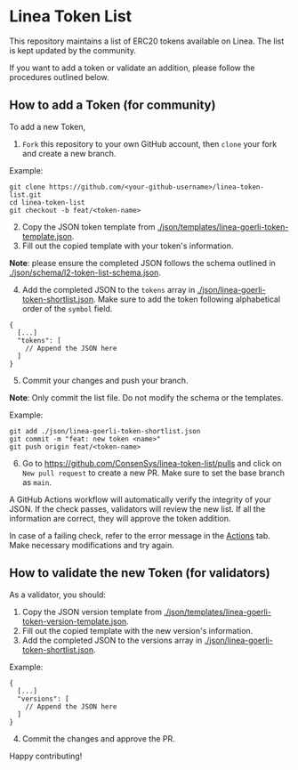 # Linea Token List

This repository maintains a list of ERC20 tokens available on Linea. The list is kept updated by the community.

If you want to add a token or validate an addition, please follow the procedures outlined below.

## How to add a Token (for community)

To add a new Token,

1. `Fork` this repository to your own GitHub account, then `clone` your fork and create a new branch.

Example:

```
git clone https://github.com/<your-github-username>/linea-token-list.git
cd linea-token-list
git checkout -b feat/<token-name>
```

2. Copy the JSON token template from [./json/templates/linea-goerli-token-template.json](./json/templates/linea-goerli-token-template.json).
3. Fill out the copied template with your token's information.

<b>Note</b>: please ensure the completed JSON follows the schema outlined in [./json/schema/l2-token-list-schema.json](./json/schema/l2-token-list-schema.json).

4. Add the completed JSON to the `tokens` array in [./json/linea-goerli-token-shortlist.json](./json/linea-goerli-token-shortlist.json). Make sure to add the token following alphabetical order of the `symbol` field.

```
{
  [...]
  "tokens": [
    // Append the JSON here
  ]
}
```

5. Commit your changes and push your branch.

<b>Note</b>: Only commit the list file. Do not modify the schema or the templates.

Example:

```
git add ./json/linea-goerli-token-shortlist.json
git commit -m "feat: new token <name>"
git push origin feat/<token-name>
```

6. Go to https://github.com/ConsenSys/linea-token-list/pulls and click on `New pull request` to create a new PR. Make sure to set the base branch as `main`.

A GitHub Actions workflow will automatically verify the integrity of your JSON. If the check passes, validators will review the new list. If all the information are correct, they will approve the token addition.

In case of a failing check, refer to the error message in the [Actions](https://github.com/ConsenSys/linea-token-list/actions) tab. Make necessary modifications and try again.

## How to validate the new Token (for validators)

As a validator, you should:

1. Copy the JSON version template from [./json/templates/linea-goerli-token-version-template.json](./json/templates/linea-goerli-token-version-template.json).
2. Fill out the copied template with the new version's information.
3. Add the completed JSON to the versions array in [./json/linea-goerli-token-shortlist.json](./json/linea-goerli-token-shortlist.json).

Example:

```
{
  [...]
  "versions": [
    // Append the JSON here
  ]
}
```

4. Commit the changes and approve the PR.

Happy contributing!
